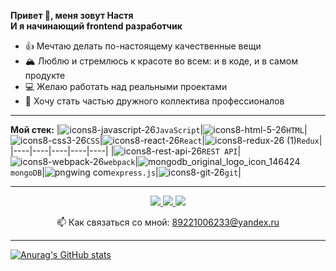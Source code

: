 

**Привет 👋, меня зовут Настя  
И я начинающий frontend разработчик**
* 👍 Мечтаю делать по-настоящему качественные вещи
* 🏔️ Люблю и стремлюсь к красоте во всем: и в коде, и в самом продукте
* 💻 Желаю работать над реальными проектами
* 🤝 Хочу стать частью дружного коллектива профессионалов


***

**Мой стек:**
|<img src="https://user-images.githubusercontent.com/70646350/119318720-4f788180-bc82-11eb-87ff-8201ce9d61c8.png" alt="icons8-javascript-26" style="max-width: 100%;">`JavaScript`|<img src="https://user-images.githubusercontent.com/70646350/119315541-9cf2ef80-bc7e-11eb-8f46-ef3766162ab6.png" alt="icons8-html-5-26" style="max-width: 100%;">`HTML`|<img src="https://user-images.githubusercontent.com/70646350/119316006-1be82800-bc7f-11eb-8166-910c027cd18f.png" alt="icons8-css3-26" style="max-width: 100%;">`CSS`|<img src="https://user-images.githubusercontent.com/70646350/119316439-a0d34180-bc7f-11eb-9a36-e79d2b093d69.png" alt="icons8-react-26" style="max-width: 100%;">`React`|<img src="https://user-images.githubusercontent.com/70646350/119320405-38d32a00-bc84-11eb-9167-cf416e0a7dd8.png" alt="icons8-redux-26 (1)" style="max-width: 100%;">`Redux`|
|----|----|----|----|----|
|<img src="https://user-images.githubusercontent.com/70646350/119323556-7e452680-bc87-11eb-9cd2-fc2293869858.png" alt="icons8-rest-api-26" style="max-width: 100%;">`REST API`|<img src="https://user-images.githubusercontent.com/70646350/119315153-38d02b80-bc7e-11eb-8198-9f3eb058edef.png" alt="icons8-webpack-26" style="max-width: 100%;">`webpack`|<img src="https://user-images.githubusercontent.com/70646350/119320033-ceba8500-bc83-11eb-9455-537f415c9fe1.png" alt="mongodb_original_logo_icon_146424" style="max-width: 100%;">`mongoDB`|<img src="https://user-images.githubusercontent.com/70646350/119322690-8bade100-bc86-11eb-9660-cbfee5afd4a5.png" alt="pngwing com" style="max-width: 100%;">`express.js`|<img src="https://user-images.githubusercontent.com/70646350/119321913-cc592a80-bc85-11eb-9540-8605bd48f3f7.png" alt="icons8-git-26" style="max-width: 100%;">`git`|

***

<p align='center'>
   <a href="https://t.me/Karepanova_A" target="_blank">
       <img src="https://img.shields.io/badge/Telegram-2CA5E0?style=for-the-badge&logo=telegram&logoColor=white"/>
   </a>
   <a href="https://www.instagram.com/invites/contact/?i=p7c16bz4t2qo&utm_content=18a9tw9" target="_blank">
       <img src="https://img.shields.io/badge/Instagram-E4405F?style=for-the-badge&logo=instagram&logoColor=white"/>
   </a>
   <a href="https://vk.com/karepanova1988" target="_blank">
       <img src="https://img.shields.io/badge/вконтакте-%232E87FB.svg?&style=for-the-badge&logo=vk&logoColor=white"/>
   </a>
   
<p align='center'>
   📫 Как связаться со мной: <a href='mailto:89221006233@yandex.ru'>89221006233@yandex.ru</a>
</p>

***

[![Anurag's GitHub stats](https://github-readme-stats.vercel.app/api?username=anuraghazra)](https://github.com/anuraghazra/github-readme-stats)
